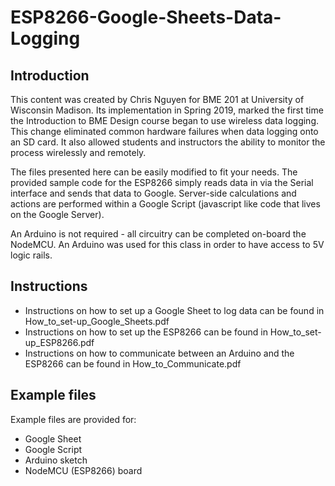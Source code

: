 # ESP8266-Google-Sheets-Data-Logging

## Introduction
This content was created by Chris Nguyen for BME 201 at University of Wisconsin Madison. Its implementation in Spring 2019, marked the first time the Introduction to BME Design course began to use wireless data logging. This change eliminated common hardware failures when data logging onto an SD card. It also allowed students and instructors the ability to monitor the process wirelessly and remotely. 

The files presented here can be easily modified to fit your needs. The provided sample code for the ESP8266 simply reads data in via the Serial interface and sends that data to Google. Server-side calculations and actions are performed within a Google Script (javascript like code that lives on the Google Server). 

An Arduino is not required - all circuitry can be completed on-board the NodeMCU. An Arduino was used for this class in order to have access to 5V logic rails.

## Instructions
- Instructions on how to set up a Google Sheet to log data can be found in How_to_set-up_Google_Sheets.pdf
- Instructions on how to set up the ESP8266 can be found in How_to_set-up_ESP8266.pdf
- Instructions on how to communicate between an Arduino and the ESP8266 can be found in How_to_Communicate.pdf

## Example files
Example files are provided for:
- Google Sheet
- Google Script
- Arduino sketch
- NodeMCU (ESP8266) board
